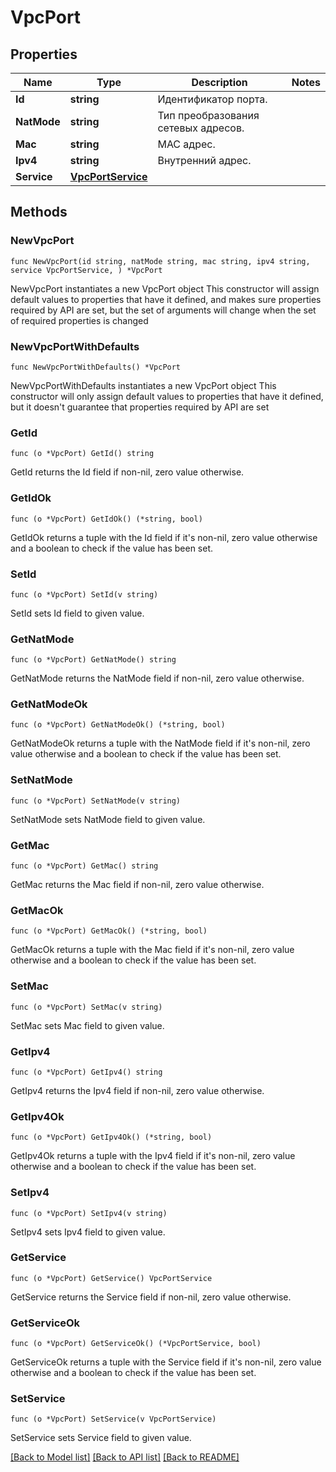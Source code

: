# VpcPort

## Properties

Name | Type | Description | Notes
------------ | ------------- | ------------- | -------------
**Id** | **string** | Идентификатор порта. | 
**NatMode** | **string** | Тип преобразования сетевых адресов. | 
**Mac** | **string** | MAC адрес. | 
**Ipv4** | **string** | Внутренний адрес. | 
**Service** | [**VpcPortService**](VpcPortService.md) |  | 

## Methods

### NewVpcPort

`func NewVpcPort(id string, natMode string, mac string, ipv4 string, service VpcPortService, ) *VpcPort`

NewVpcPort instantiates a new VpcPort object
This constructor will assign default values to properties that have it defined,
and makes sure properties required by API are set, but the set of arguments
will change when the set of required properties is changed

### NewVpcPortWithDefaults

`func NewVpcPortWithDefaults() *VpcPort`

NewVpcPortWithDefaults instantiates a new VpcPort object
This constructor will only assign default values to properties that have it defined,
but it doesn't guarantee that properties required by API are set

### GetId

`func (o *VpcPort) GetId() string`

GetId returns the Id field if non-nil, zero value otherwise.

### GetIdOk

`func (o *VpcPort) GetIdOk() (*string, bool)`

GetIdOk returns a tuple with the Id field if it's non-nil, zero value otherwise
and a boolean to check if the value has been set.

### SetId

`func (o *VpcPort) SetId(v string)`

SetId sets Id field to given value.


### GetNatMode

`func (o *VpcPort) GetNatMode() string`

GetNatMode returns the NatMode field if non-nil, zero value otherwise.

### GetNatModeOk

`func (o *VpcPort) GetNatModeOk() (*string, bool)`

GetNatModeOk returns a tuple with the NatMode field if it's non-nil, zero value otherwise
and a boolean to check if the value has been set.

### SetNatMode

`func (o *VpcPort) SetNatMode(v string)`

SetNatMode sets NatMode field to given value.


### GetMac

`func (o *VpcPort) GetMac() string`

GetMac returns the Mac field if non-nil, zero value otherwise.

### GetMacOk

`func (o *VpcPort) GetMacOk() (*string, bool)`

GetMacOk returns a tuple with the Mac field if it's non-nil, zero value otherwise
and a boolean to check if the value has been set.

### SetMac

`func (o *VpcPort) SetMac(v string)`

SetMac sets Mac field to given value.


### GetIpv4

`func (o *VpcPort) GetIpv4() string`

GetIpv4 returns the Ipv4 field if non-nil, zero value otherwise.

### GetIpv4Ok

`func (o *VpcPort) GetIpv4Ok() (*string, bool)`

GetIpv4Ok returns a tuple with the Ipv4 field if it's non-nil, zero value otherwise
and a boolean to check if the value has been set.

### SetIpv4

`func (o *VpcPort) SetIpv4(v string)`

SetIpv4 sets Ipv4 field to given value.


### GetService

`func (o *VpcPort) GetService() VpcPortService`

GetService returns the Service field if non-nil, zero value otherwise.

### GetServiceOk

`func (o *VpcPort) GetServiceOk() (*VpcPortService, bool)`

GetServiceOk returns a tuple with the Service field if it's non-nil, zero value otherwise
and a boolean to check if the value has been set.

### SetService

`func (o *VpcPort) SetService(v VpcPortService)`

SetService sets Service field to given value.



[[Back to Model list]](../README.md#documentation-for-models) [[Back to API list]](../README.md#documentation-for-api-endpoints) [[Back to README]](../README.md)


